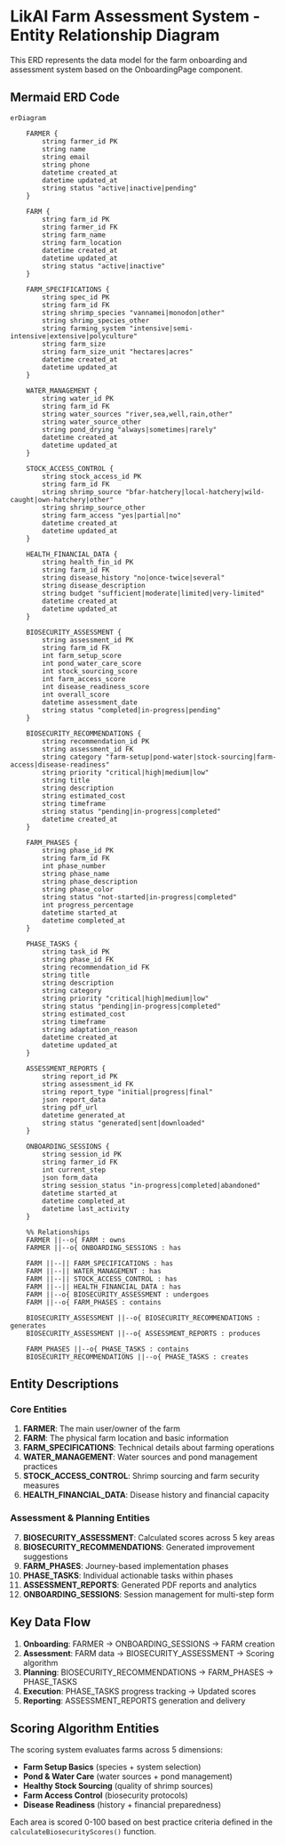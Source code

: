 # LikAI Farm Assessment System - Entity Relationship Diagram

This ERD represents the data model for the farm onboarding and assessment system based on the OnboardingPage component.

## Mermaid ERD Code

```mermaid
erDiagram

    FARMER {
        string farmer_id PK
        string name
        string email
        string phone
        datetime created_at
        datetime updated_at
        string status "active|inactive|pending"
    }

    FARM {
        string farm_id PK
        string farmer_id FK
        string farm_name
        string farm_location
        datetime created_at
        datetime updated_at
        string status "active|inactive"
    }

    FARM_SPECIFICATIONS {
        string spec_id PK
        string farm_id FK
        string shrimp_species "vannamei|monodon|other"
        string shrimp_species_other
        string farming_system "intensive|semi-intensive|extensive|polyculture"
        string farm_size
        string farm_size_unit "hectares|acres"
        datetime created_at
        datetime updated_at
    }

    WATER_MANAGEMENT {
        string water_id PK
        string farm_id FK
        string water_sources "river,sea,well,rain,other"
        string water_source_other
        string pond_drying "always|sometimes|rarely"
        datetime created_at
        datetime updated_at
    }

    STOCK_ACCESS_CONTROL {
        string stock_access_id PK
        string farm_id FK
        string shrimp_source "bfar-hatchery|local-hatchery|wild-caught|own-hatchery|other"
        string shrimp_source_other
        string farm_access "yes|partial|no"
        datetime created_at
        datetime updated_at
    }

    HEALTH_FINANCIAL_DATA {
        string health_fin_id PK
        string farm_id FK
        string disease_history "no|once-twice|several"
        string disease_description
        string budget "sufficient|moderate|limited|very-limited"
        datetime created_at
        datetime updated_at
    }

    BIOSECURITY_ASSESSMENT {
        string assessment_id PK
        string farm_id FK
        int farm_setup_score
        int pond_water_care_score
        int stock_sourcing_score
        int farm_access_score
        int disease_readiness_score
        int overall_score
        datetime assessment_date
        string status "completed|in-progress|pending"
    }

    BIOSECURITY_RECOMMENDATIONS {
        string recommendation_id PK
        string assessment_id FK
        string category "farm-setup|pond-water|stock-sourcing|farm-access|disease-readiness"
        string priority "critical|high|medium|low"
        string title
        string description
        string estimated_cost
        string timeframe
        string status "pending|in-progress|completed"
        datetime created_at
    }

    FARM_PHASES {
        string phase_id PK
        string farm_id FK
        int phase_number
        string phase_name
        string phase_description
        string phase_color
        string status "not-started|in-progress|completed"
        int progress_percentage
        datetime started_at
        datetime completed_at
    }

    PHASE_TASKS {
        string task_id PK
        string phase_id FK
        string recommendation_id FK
        string title
        string description
        string category
        string priority "critical|high|medium|low"
        string status "pending|in-progress|completed"
        string estimated_cost
        string timeframe
        string adaptation_reason
        datetime created_at
        datetime updated_at
    }

    ASSESSMENT_REPORTS {
        string report_id PK
        string assessment_id FK
        string report_type "initial|progress|final"
        json report_data
        string pdf_url
        datetime generated_at
        string status "generated|sent|downloaded"
    }

    ONBOARDING_SESSIONS {
        string session_id PK
        string farmer_id FK
        int current_step
        json form_data
        string session_status "in-progress|completed|abandoned"
        datetime started_at
        datetime completed_at
        datetime last_activity
    }

    %% Relationships
    FARMER ||--o{ FARM : owns
    FARMER ||--o{ ONBOARDING_SESSIONS : has

    FARM ||--|| FARM_SPECIFICATIONS : has
    FARM ||--|| WATER_MANAGEMENT : has
    FARM ||--|| STOCK_ACCESS_CONTROL : has
    FARM ||--|| HEALTH_FINANCIAL_DATA : has
    FARM ||--o{ BIOSECURITY_ASSESSMENT : undergoes
    FARM ||--o{ FARM_PHASES : contains

    BIOSECURITY_ASSESSMENT ||--o{ BIOSECURITY_RECOMMENDATIONS : generates
    BIOSECURITY_ASSESSMENT ||--o{ ASSESSMENT_REPORTS : produces

    FARM_PHASES ||--o{ PHASE_TASKS : contains
    BIOSECURITY_RECOMMENDATIONS ||--o{ PHASE_TASKS : creates
```

## Entity Descriptions

### Core Entities

1. **FARMER**: The main user/owner of the farm
2. **FARM**: The physical farm location and basic information
3. **FARM_SPECIFICATIONS**: Technical details about farming operations
4. **WATER_MANAGEMENT**: Water sources and pond management practices
5. **STOCK_ACCESS_CONTROL**: Shrimp sourcing and farm security measures
6. **HEALTH_FINANCIAL_DATA**: Disease history and financial capacity

### Assessment & Planning Entities

7. **BIOSECURITY_ASSESSMENT**: Calculated scores across 5 key areas
8. **BIOSECURITY_RECOMMENDATIONS**: Generated improvement suggestions
9. **FARM_PHASES**: Journey-based implementation phases
10. **PHASE_TASKS**: Individual actionable tasks within phases
11. **ASSESSMENT_REPORTS**: Generated PDF reports and analytics
12. **ONBOARDING_SESSIONS**: Session management for multi-step form

## Key Data Flow

1. **Onboarding**: FARMER → ONBOARDING_SESSIONS → FARM creation
2. **Assessment**: FARM data → BIOSECURITY_ASSESSMENT → Scoring algorithm
3. **Planning**: BIOSECURITY_RECOMMENDATIONS → FARM_PHASES → PHASE_TASKS
4. **Execution**: PHASE_TASKS progress tracking → Updated scores
5. **Reporting**: ASSESSMENT_REPORTS generation and delivery

## Scoring Algorithm Entities

The scoring system evaluates farms across 5 dimensions:

- **Farm Setup Basics** (species + system selection)
- **Pond & Water Care** (water sources + pond management)
- **Healthy Stock Sourcing** (quality of shrimp sources)
- **Farm Access Control** (biosecurity protocols)
- **Disease Readiness** (history + financial preparedness)

Each area is scored 0-100 based on best practice criteria defined in the `calculateBiosecurityScores()` function.
